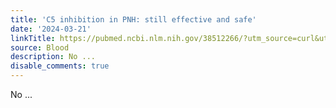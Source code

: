 ```yaml
---
title: 'C5 inhibition in PNH: still effective and safe'
date: '2024-03-21'
linkTitle: https://pubmed.ncbi.nlm.nih.gov/38512266/?utm_source=curl&utm_medium=rss&utm_campaign=journals&utm_content=7603509&fc=None&ff=20240321180546&v=2.18.0.post9+e462414
source: Blood
description: No ...
disable_comments: true
---
```

No ...